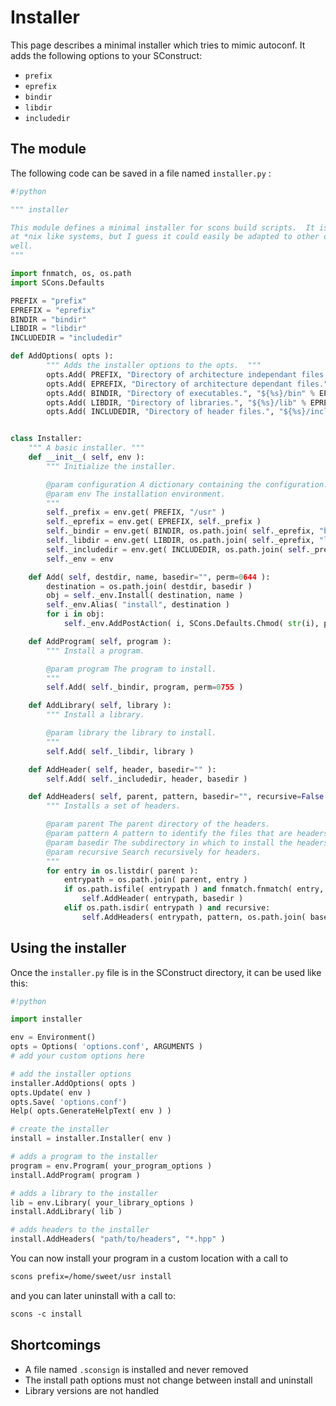 

# Installer

This page describes a minimal installer which tries to mimic autoconf.  It adds the following options to your SConstruct: 

* `prefix` 
* `eprefix` 
* `bindir` 
* `libdir` 
* `includedir` 

## The module

The following code can be saved in a file named `installer.py` : 


```python
#!python

""" installer

This module defines a minimal installer for scons build scripts.  It is aimed
at *nix like systems, but I guess it could easily be adapted to other ones as
well.
"""

import fnmatch, os, os.path
import SCons.Defaults

PREFIX = "prefix"
EPREFIX = "eprefix"
BINDIR = "bindir"
LIBDIR = "libdir"
INCLUDEDIR = "includedir"

def AddOptions( opts ):
        """ Adds the installer options to the opts.  """
        opts.Add( PREFIX, "Directory of architecture independant files.", "/usr" )
        opts.Add( EPREFIX, "Directory of architecture dependant files.", "${%s}" % PREFIX )
        opts.Add( BINDIR, "Directory of executables.", "${%s}/bin" % EPREFIX )
        opts.Add( LIBDIR, "Directory of libraries.", "${%s}/lib" % EPREFIX )
        opts.Add( INCLUDEDIR, "Directory of header files.", "${%s}/include" % PREFIX )


class Installer:
    """ A basic installer. """
    def __init__( self, env ):
        """ Initialize the installer.

        @param configuration A dictionary containing the configuration.
        @param env The installation environment.
        """
        self._prefix = env.get( PREFIX, "/usr" )
        self._eprefix = env.get( EPREFIX, self._prefix )
        self._bindir = env.get( BINDIR, os.path.join( self._eprefix, "bin" ) )
        self._libdir = env.get( LIBDIR, os.path.join( self._eprefix, "lib" ) )
        self._includedir = env.get( INCLUDEDIR, os.path.join( self._prefix, "include" ) )
        self._env = env

    def Add( self, destdir, name, basedir="", perm=0644 ):
        destination = os.path.join( destdir, basedir )
        obj = self._env.Install( destination, name )
        self._env.Alias( "install", destination )
        for i in obj:
            self._env.AddPostAction( i, SCons.Defaults.Chmod( str(i), perm ) )

    def AddProgram( self, program ):
        """ Install a program.

        @param program The program to install.
        """
        self.Add( self._bindir, program, perm=0755 )

    def AddLibrary( self, library ):
        """ Install a library.

        @param library the library to install.
        """
        self.Add( self._libdir, library )

    def AddHeader( self, header, basedir="" ):
        self.Add( self._includedir, header, basedir )

    def AddHeaders( self, parent, pattern, basedir="", recursive=False ):
        """ Installs a set of headers.

        @param parent The parent directory of the headers.
        @param pattern A pattern to identify the files that are headers.
        @param basedir The subdirectory in which to install the headers.
        @param recursive Search recursively for headers.
        """
        for entry in os.listdir( parent ):
            entrypath = os.path.join( parent, entry )
            if os.path.isfile( entrypath ) and fnmatch.fnmatch( entry, pattern ):
                self.AddHeader( entrypath, basedir )
            elif os.path.isdir( entrypath ) and recursive:
                self.AddHeaders( entrypath, pattern, os.path.join( basedir, entry ), recursive )

```

## Using the installer

Once the `installer.py` file is in the SConstruct directory, it can be used like this: 


```python
#!python

import installer

env = Environment()
opts = Options( 'options.conf', ARGUMENTS )
# add your custom options here

# add the installer options
installer.AddOptions( opts )
opts.Update( env )
opts.Save( 'options.conf')
Help( opts.GenerateHelpText( env ) )

# create the installer
install = installer.Installer( env )

# adds a program to the installer
program = env.Program( your_program_options )
install.AddProgram( program )

# adds a library to the installer
lib = env.Library( your_library_options )
install.AddLibrary( lib )

# adds headers to the installer
install.AddHeaders( "path/to/headers", "*.hpp" )

```
You can now install your program in a custom location with a call to 


```txt
scons prefix=/home/sweet/usr install
```
and you can later uninstall with a call to: 


```txt
scons -c install
```

## Shortcomings

* A file named `.sconsign` is installed and never removed 
* The install path options must not change between install and uninstall 
* Library versions are not handled 